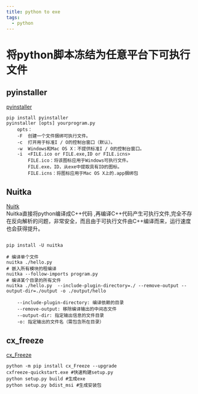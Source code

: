 ```yaml
---
title: python to exe
tags:
  - python
---
```


# 将python脚本冻结为任意平台下可执行文件  
## pyinstaller  

[pyinstaller](https://www.pyinstaller.org/)

```shell
pip install pyinstaller
pyinstaller [opts] yourprogram.py 
	opts：
	-F  创建一个文件捆绑可执行文件。
	-c  打开用于标准I / O的控制台窗口（默认）。
	-w  Windows和Mac OS X：不提供标准I / O的控制台窗口。
	-i  <FILE.ico or FILE.exe,ID or FILE.icns>
		FILE.ico：将该图标应用于Windows可执行文件。
		FILE.exe，ID，从exe中提取具有ID的图标。
		FILE.icns：将图标应用于Mac OS X上的.app捆绑包
```

## Nuitka

[Nuitk](http://nuitka.net/)  
Nuitka直接将python编译成C++代码 ,再编译C++代码产生可执行文件,完全不存在反向解析的问题，非常安全，而且由于可执行文件由C++编译而来，运行速度也会获得提升。

```shell

pip install -U nuitka

# 编译单个文件
nuitka ./hello.py
# 嵌入所有模块的程编译 
nuitka --follow-imports program.py
# 编译某个目录的所有文件
nuitka ./hello.py  --include-plugin-directory=./ --remove-output --output-dir=./output -o ./output/hello        

	--include-plugin-directory: 编译依赖的目录
	--remove-output: 移除编译输出的中间态文件
	--output-dir: 指定输出信息的文件目录
	-o: 指定输出的文件名（需包含所在目录）

```




## cx_freeze  

[cx_Freeze](https://anthony-tuininga.github.io/cx_Freeze/)

```shell
python -m pip install cx_Freeze --upgrade
cxfreeze-quickstart.exe	#快速构建setup.py
python setup.py build #生成exe
python setup.py bdist_msi #生成安装包
```

